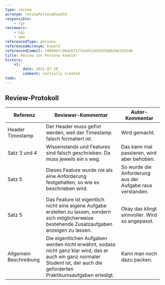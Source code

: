 ```yaml
---
type: review
acronym: reviewPersonaKvwald
responsible:
    - fgr
reviewers:
    - ngi
    - ama
referencedType: persona
referencedAcronym: kvwald
referencedCommit: fd894bfc804eb717fee451dd3d25b0b2b63291d8
title: Review zur Persona kvwald
history:
    v1:
        date: 2021-07-28
        comment: initially created
todo:
---
```


## Review-Protokoll

| Referenz | Reviewer-Kommentar | Autor-Kommentar |
|------------|------------------|-----------------|
| Header Timestamp| Der Header muss gefixt werden, weil der Timestamp falsch formatiert ist. | Wird gemacht. |
| Satz 3 und 4 |Wissenstands und Features sind falsch geschrieben. Da muss jeweils ein s weg. | Das kann mal passieren, wird aber behoben. |
| Satz 5 | Dieses Feature wurde nie als eine Anforderung festgehalten, so wie es beschrieben wird. | So wurde die Anforderung aus der Aufgabe raus verstanden. |
| Satz 5 |  Das Feature ist eigentlich nicht eine eigene Aufgabe erstellen zu lassen, sondern sich möglicherweise bestehende Zusatzaufgaben anzeigen zu lassen. |  Okay das klingt sinnvoller. Wird so angepasst.|
| Allgemein Beschreibung | Die eigentlichen Aufgaben werden nicht erwähnt, sodass nicht ganz klar wird, das er auch ein ganz normaler Student ist, der auch die geforderten Praktikumsaufgaben erledigt. |Kann man noch dazu packen.|
